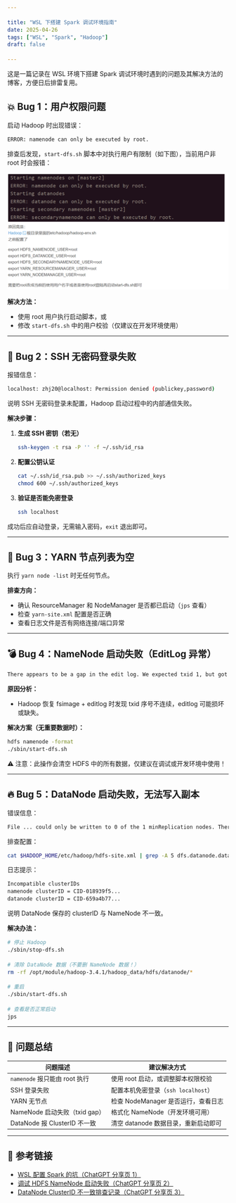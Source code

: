 ```yaml
---

title: "WSL 下搭建 Spark 调试环境指南"
date: 2025-04-26
tags: ["WSL", "Spark", "Hadoop"]
draft: false

---
```


这是一篇记录在 WSL 环境下搭建 Spark 调试环境时遇到的问题及其解决方法的博客，方便日后排雷复用。

<!--more-->

## 💥 Bug 1：用户权限问题

启动 Hadoop 时出现错误：

```bash
ERROR: namenode can only be executed by root.
```

排查后发现，`start-dfs.sh` 脚本中对执行用户有限制（如下图），当前用户非 root 时会报错：

![alt text](image.png)

**解决方法：**
- 使用 root 用户执行启动脚本，或
- 修改 `start-dfs.sh` 中的用户校验（仅建议在开发环境使用）

---

## 🚫 Bug 2：SSH 无密码登录失败

报错信息：

```bash
localhost: zhj20@localhost: Permission denied (publickey,password)
```

说明 SSH 无密码登录未配置，Hadoop 启动过程中的内部通信失败。

**解决步骤：**

1. **生成 SSH 密钥（若无）**
   ```bash
   ssh-keygen -t rsa -P '' -f ~/.ssh/id_rsa
   ```

2. **配置公钥认证**
   ```bash
   cat ~/.ssh/id_rsa.pub >> ~/.ssh/authorized_keys
   chmod 600 ~/.ssh/authorized_keys
   ```

3. **验证是否能免密登录**
   ```bash
   ssh localhost
   ```

成功后应自动登录，无需输入密码，`exit` 退出即可。

---

## 🧭 Bug 3：YARN 节点列表为空

执行 `yarn node -list` 时无任何节点。

**排查方向：**
- 确认 ResourceManager 和 NodeManager 是否都已启动（`jps` 查看）
- 检查 `yarn-site.xml` 配置是否正确
- 查看日志文件是否有网络连接/端口异常

---

## 💣 Bug 4：NameNode 启动失败（EditLog 异常）

```bash
There appears to be a gap in the edit log. We expected txid 1, but got txid 113.
```

**原因分析：**
- Hadoop 恢复 fsimage + editlog 时发现 txid 序号不连续，editlog 可能损坏或缺失。

**解决方案（无重要数据时）：**

```bash
hdfs namenode -format
./sbin/start-dfs.sh
```

⚠️ 注意：此操作会清空 HDFS 中的所有数据，仅建议在调试或开发环境中使用！

---

## 🔥 Bug 5：DataNode 启动失败，无法写入副本

错误信息：

```bash
File ... could only be written to 0 of the 1 minReplication nodes. There are 0 datanode(s) running
```

排查配置：

```bash
cat $HADOOP_HOME/etc/hadoop/hdfs-site.xml | grep -A 5 dfs.datanode.data.dir
```

日志提示：

```bash
Incompatible clusterIDs
namenode clusterID = CID-018939f5...
datanode clusterID = CID-659a4b77...
```

说明 DataNode 保存的 clusterID 与 NameNode 不一致。

**解决办法：**

```bash
# 停止 Hadoop
./sbin/stop-dfs.sh

# 清除 DataNode 数据（不要删 NameNode 数据！）
rm -rf /opt/module/hadoop-3.4.1/hadoop_data/hdfs/datanode/*

# 重启
./sbin/start-dfs.sh

# 查看是否正常启动
jps
```

---

## 📌 问题总结

| 问题描述                         | 建议解决方式                                      |
|----------------------------------|---------------------------------------------------|
| `namenode` 报只能由 root 执行   | 使用 root 启动，或调整脚本权限校验               |
| SSH 登录失败                     | 配置本机免密登录（`ssh localhost`）              |
| YARN 无节点                      | 检查 NodeManager 是否运行，查看日志              |
| NameNode 启动失败（txid gap）   | 格式化 NameNode（开发环境可用）                  |
| DataNode 报 ClusterID 不一致     | 清空 datanode 数据目录，重新启动即可             |

---

## 🔗 参考链接

- [WSL 配置 Spark 的坑（ChatGPT 分享页 1）](https://chatgpt.com/share/680c4e86-85fc-800f-917c-db92b4a6e81c)  
- [调试 HDFS NameNode 启动失败（ChatGPT 分享页 2）](https://chatgpt.com/share/680c4ead-ee00-800f-ab1d-47c1235f3bf0)  
- [DataNode ClusterID 不一致排查记录（ChatGPT 分享页 3）](https://chatgpt.com/share/680c4ebc-5f4c-800f-a2ef-247f8d461413)